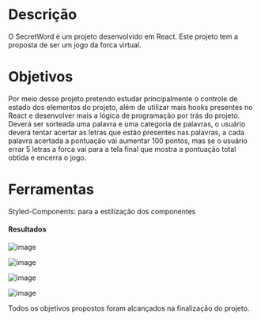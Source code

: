 # Descrição

O SecretWord é um projeto desenvolvido em React.
Este projeto tem a proposta de ser um jogo da forca virtual.

# Objetivos

Por meio desse projeto pretendo estudar principalmente o controle de estado dos elementos do projeto, além de utilizar mais hooks presentes no React e desenvolver mais a lógica de programação por trás do projeto.
Deverá ser sorteada uma palavra e uma categoria de palavras, o usuário deverá tentar acertar as letras que estão presentes nas palavras, a cada palavra acertada a pontuação vai aumentar 100 pontos, mas se o usuário errar 5 letras a forca vai para a tela final que mostra a pontuação total obtida e encerra o jogo.

# Ferramentas

Styled-Components: para a estilização dos componentes


#### Resultados

![image](https://github.com/ArthurPanzera13/SecretWord/assets/95319710/f4d29bcd-451a-4c3c-9ebc-9ae27808252d)

![image](https://github.com/ArthurPanzera13/SecretWord/assets/95319710/f328c26a-5368-4312-b288-e1c71440eb73)

![image](https://github.com/ArthurPanzera13/SecretWord/assets/95319710/445f6db7-2220-42fc-91eb-2e9e2a8c27a8)

![image](https://github.com/ArthurPanzera13/SecretWord/assets/95319710/f29be56c-8e7b-425f-9187-6cb3fb251a5e)

Todos os objetivos propostos foram alcançados na finalização do projeto.

